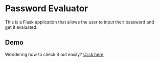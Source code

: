 <h1>Password Evaluator</h1>
<p>This is a Flask application that allows the user to input their password and get it evaluated.</p>

<h2>Demo</h2>
<p>Wondering how to check it out easily? <a href="https://anachevv.eu.pythonanywhere.com/"><u>Click here</u></a></p>